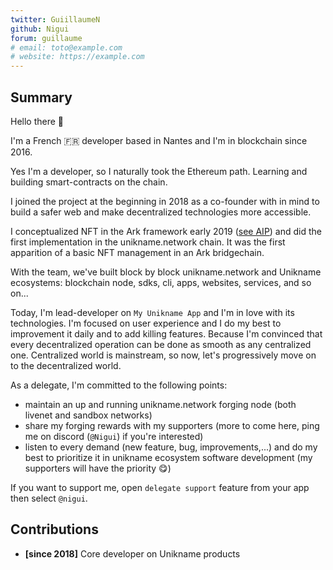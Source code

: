 ```yaml
---
twitter: GuiillaumeN
github: Nigui
forum: guillaume
# email: toto@example.com
# website: https://example.com
---
```


## Summary

Hello there 🤚

I'm a French 🇫🇷 developer based in Nantes and I'm in blockchain since 2016.

Yes I'm a developer, so I naturally took the Ethereum path. Learning and building smart-contracts on the chain.

I joined the project at the beginning in 2018 as a co-founder with in mind to build a safer web and make decentralized technologies more accessible.

I conceptualized NFT in the Ark framework early 2019 ([see AIP](https://github.com/ArkEcosystem/AIPs/issues/70)) and did the first implementation in the unikname.network chain. It was the first apparition of a basic NFT management in an Ark bridgechain.

With the team, we've built block by block unikname.network and Unikname ecosystems: blockchain node, sdks, cli, apps, websites, services, and so on...

Today, I'm lead-developer on `My Unikname App` and I'm in love with its technologies. I'm focused on user experience and I do my best to improvement it daily and to add killing features.
Because I'm convinced that every decentralized operation can be done as smooth as any centralized one.
Centralized world is mainstream, so now, let's progressively move on to the decentralized world.

As a delegate, I'm committed to the following points:

- maintain an up and running unikname.network forging node (both livenet and sandbox networks)
- share my forging rewards with my supporters (more to come here, ping me on discord (`@Nigui`) if you're interested)
- listen to every demand (new feature, bug, improvements,...) and do my best to prioritize it in unikname ecosystem software development (my supporters will have the priority 😋)

If you want to support me, open `delegate support` feature from your app then select `@nigui`.

## Contributions

- **[since 2018]** Core developer on Unikname products
